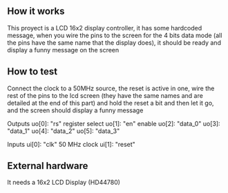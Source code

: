 <!---

This file is used to generate your project datasheet. Please fill in the information below and delete any unused
sections.

You can also include images in this folder and reference them in the markdown. Each image must be less than
512 kb in size, and the combined size of all images must be less than 1 MB.
-->

## How it works

This proyect is a LCD 16x2 display controller, it has some hardcoded message, when you wire the pins to the screen for the 4 bits data mode (all the pins have the same name that the display does), it should be ready and display a funny message on the screen

## How to test

Connect the clock to a 50MHz source, the reset is active in one, wire the rest of the pins to the lcd screen (they have the same names and are detailed at the end of this part) and hold the reset a bit and then let it go, and the screen should display a funny message

Outputs
  uo[0]: "rs" register select
  uo[1]: "en" enable
  uo[2]: "data_0"
  uo[3]: "data_1"
  uo[4]: "data_2"
  uo[5]: "data_3"

Inputs
  ui[0]: "clk" 50 MHz clock
  ui[1]: "reset"

## External hardware

It needs a 16x2 LCD Display (HD44780)
